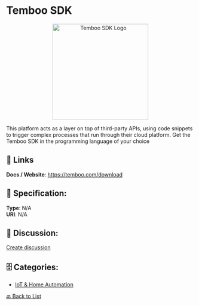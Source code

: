 # Temboo SDK
<p align="center">
    <img width="256" src="https://raw.githubusercontent.com/apis-list/apis-list/main/apis/temboo-sdk/logo_256x256.png" alt="Temboo SDK Logo"/>
</p>

This platform acts as a layer on top of third-party APIs, using code snippets to trigger complex processes that run through their cloud platform.  Get the Temboo SDK in the programming language of your choice

##  🔗 Links
**Docs / Website**: https://temboo.com/download

## 🧬 Specification:
**Type**: N/A  
**URI**: N/A

## 💬 Discussion:
[Create discussion](https://github.com/apis-list/apis-list/discussions/new)

## 🗄️ Categories:
- [IoT & Home Automation](https://github.com/apis-list/apis-list#iot--home-automation)




[🔙 Back to List](https://github.com/apis-list/apis-list)
